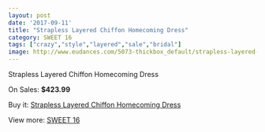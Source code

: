 ```yaml
---
layout: post
date: '2017-09-11'
title: "Strapless Layered Chiffon Homecoming Dress"
category: SWEET 16
tags: ["crazy","style","layered","sale","bridal"]
image: http://www.eudances.com/5073-thickbox_default/strapless-layered-chiffon-homecoming-dress.jpg
---
```

Strapless Layered Chiffon Homecoming Dress

On Sales: **$423.99**
<a href="https://www.eudances.com/en/sweet-16/1716-strapless-layered-chiffon-homecoming-dress.html"><amp-img layout="responsive" width="600" height="600" src="//www.eudances.com/5073-thickbox_default/strapless-layered-chiffon-homecoming-dress.jpg" alt="Strapless Layered Chiffon Homecoming Dress 0" /></a>
<a href="https://www.eudances.com/en/sweet-16/1716-strapless-layered-chiffon-homecoming-dress.html"><amp-img layout="responsive" width="600" height="600" src="//www.eudances.com/5074-thickbox_default/strapless-layered-chiffon-homecoming-dress.jpg" alt="Strapless Layered Chiffon Homecoming Dress 1" /></a>

Buy it: [Strapless Layered Chiffon Homecoming Dress](https://www.eudances.com/en/sweet-16/1716-strapless-layered-chiffon-homecoming-dress.html "Strapless Layered Chiffon Homecoming Dress")

View more: [SWEET 16](https://www.eudances.com/en/18-sweet-16 "SWEET 16")